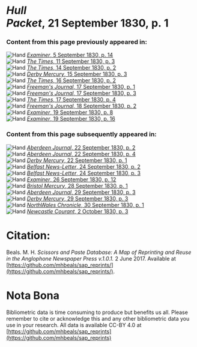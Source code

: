 # *Hull Packet*, 21 September 1830, p. 1  
  
### Content from this page previously appeared in:  
![Hand](http://scissorsandpaste.net/wp-content/uploads/2017/06/smallhandpointer.png) [*Examiner*, 5 September 1830, p. 14](https://mhbeals.github.io/sap_html/Examiner/Examiner-5-September-1830-p-14)  
![Hand](http://scissorsandpaste.net/wp-content/uploads/2017/06/smallhandpointer.png) [*The Times*, 11 September 1830, p. 3](https://mhbeals.github.io/sap_html/The-Times/The-Times-11-September-1830-p-3)  
![Hand](http://scissorsandpaste.net/wp-content/uploads/2017/06/smallhandpointer.png) [*The Times*, 14 September 1830, p. 2](https://mhbeals.github.io/sap_html/The-Times/The-Times-14-September-1830-p-2)  
![Hand](http://scissorsandpaste.net/wp-content/uploads/2017/06/smallhandpointer.png) [*Derby Mercury*, 15 September 1830, p. 3](https://mhbeals.github.io/sap_html/Derby-Mercury/Derby-Mercury-15-September-1830-p-3)  
![Hand](http://scissorsandpaste.net/wp-content/uploads/2017/06/smallhandpointer.png) [*The Times*, 16 September 1830, p. 2](https://mhbeals.github.io/sap_html/The-Times/The-Times-16-September-1830-p-2)  
![Hand](http://scissorsandpaste.net/wp-content/uploads/2017/06/smallhandpointer.png) [*Freeman's Journal*, 17 September 1830, p. 1](https://mhbeals.github.io/sap_html/Freeman's-Journal/Freeman's-Journal-17-September-1830-p-1)  
![Hand](http://scissorsandpaste.net/wp-content/uploads/2017/06/smallhandpointer.png) [*Freeman's Journal*, 17 September 1830, p. 3](https://mhbeals.github.io/sap_html/Freeman's-Journal/Freeman's-Journal-17-September-1830-p-3)  
![Hand](http://scissorsandpaste.net/wp-content/uploads/2017/06/smallhandpointer.png) [*The Times*, 17 September 1830, p. 4](https://mhbeals.github.io/sap_html/The-Times/The-Times-17-September-1830-p-4)  
![Hand](http://scissorsandpaste.net/wp-content/uploads/2017/06/smallhandpointer.png) [*Freeman's Journal*, 18 September 1830, p. 2](https://mhbeals.github.io/sap_html/Freeman's-Journal/Freeman's-Journal-18-September-1830-p-2)  
![Hand](http://scissorsandpaste.net/wp-content/uploads/2017/06/smallhandpointer.png) [*Examiner*, 19 September 1830, p. 8](https://mhbeals.github.io/sap_html/Examiner/Examiner-19-September-1830-p-8)  
![Hand](http://scissorsandpaste.net/wp-content/uploads/2017/06/smallhandpointer.png) [*Examiner*, 19 September 1830, p. 16](https://mhbeals.github.io/sap_html/Examiner/Examiner-19-September-1830-p-16)  
  
### Content from this page subsequently appeared in:  
![Hand](http://scissorsandpaste.net/wp-content/uploads/2017/06/smallhandpointer.png) [*Aberdeen Journal*, 22 September 1830, p. 2](https://mhbeals.github.io/sap_html/Aberdeen-Journal/Aberdeen-Journal-22-September-1830-p-2)  
![Hand](http://scissorsandpaste.net/wp-content/uploads/2017/06/smallhandpointer.png) [*Aberdeen Journal*, 22 September 1830, p. 4](https://mhbeals.github.io/sap_html/Aberdeen-Journal/Aberdeen-Journal-22-September-1830-p-4)  
![Hand](http://scissorsandpaste.net/wp-content/uploads/2017/06/smallhandpointer.png) [*Derby Mercury*, 22 September 1830, p. 1](https://mhbeals.github.io/sap_html/Derby-Mercury/Derby-Mercury-22-September-1830-p-1)  
![Hand](http://scissorsandpaste.net/wp-content/uploads/2017/06/smallhandpointer.png) [*Belfast News-Letter*, 24 September 1830, p. 2](https://mhbeals.github.io/sap_html/Belfast-News-Letter/Belfast-News-Letter-24-September-1830-p-2)  
![Hand](http://scissorsandpaste.net/wp-content/uploads/2017/06/smallhandpointer.png) [*Belfast News-Letter*, 24 September 1830, p. 3](https://mhbeals.github.io/sap_html/Belfast-News-Letter/Belfast-News-Letter-24-September-1830-p-3)  
![Hand](http://scissorsandpaste.net/wp-content/uploads/2017/06/smallhandpointer.png) [*Examiner*, 26 September 1830, p. 12](https://mhbeals.github.io/sap_html/Examiner/Examiner-26-September-1830-p-12)  
![Hand](http://scissorsandpaste.net/wp-content/uploads/2017/06/smallhandpointer.png) [*Bristol Mercury*, 28 September 1830, p. 1](https://mhbeals.github.io/sap_html/Bristol-Mercury/Bristol-Mercury-28-September-1830-p-1)  
![Hand](http://scissorsandpaste.net/wp-content/uploads/2017/06/smallhandpointer.png) [*Aberdeen Journal*, 29 September 1830, p. 3](https://mhbeals.github.io/sap_html/Aberdeen-Journal/Aberdeen-Journal-29-September-1830-p-3)  
![Hand](http://scissorsandpaste.net/wp-content/uploads/2017/06/smallhandpointer.png) [*Derby Mercury*, 29 September 1830, p. 3](https://mhbeals.github.io/sap_html/Derby-Mercury/Derby-Mercury-29-September-1830-p-3)  
![Hand](http://scissorsandpaste.net/wp-content/uploads/2017/06/smallhandpointer.png) [*NorthWales Chronicle*, 30 September 1830, p. 1](https://mhbeals.github.io/sap_html/NorthWales-Chronicle/NorthWales-Chronicle-30-September-1830-p-1)  
![Hand](http://scissorsandpaste.net/wp-content/uploads/2017/06/smallhandpointer.png) [*Newcastle Courant*, 2 October 1830, p. 3](https://mhbeals.github.io/sap_html/Newcastle-Courant/Newcastle-Courant-2-October-1830-p-3)  


# Citation: 

Beals. M. H. *Scissors and Paste Database: A Map of Reprinting and Reuse in the Anglophone Newspaper Press v.1.0.1.* 2 June 2017. Available at [https://github.com/mhbeals/sap_reprints/](https://github.com/mhbeals/sap_reprints/). 

# Nota Bona

Bibliometric data is time consuming to produce but benefits us all. Please remember to cite or acknowledge this and any other bibliometric data you use in your research. All data is available CC-BY 4.0 at [https://github.com/mhbeals/sap_reprints](https://github.com/mhbeals/sap_reprints)